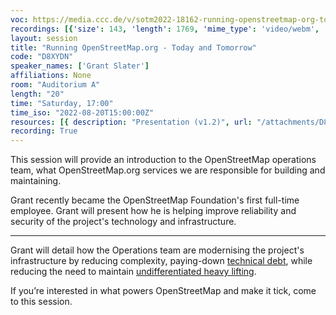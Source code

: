 ```yaml
---
voc: https://media.ccc.de/v/sotm2022-18162-running-openstreetmap-org-today-and-tomorrow
recordings: [{'size': 143, 'length': 1769, 'mime_type': 'video/webm', 'language': 'eng', 'filename': 'sotm2022-18162-eng-Running_OpenStreetMaporg_-_Today_and_Tomorrow_webm-hd.webm', 'state': 'new', 'folder': 'webm-hd', 'high_quality': True, 'width': 1920, 'height': 1080, 'updated_at': '2022-09-19T12:30:00.283+02:00', 'recording_url': 'https://cdn.media.ccc.de/events/sotm/2022/webm-hd/sotm2022-18162-eng-Running_OpenStreetMaporg_-_Today_and_Tomorrow_webm-hd.webm', 'url': 'https://api.media.ccc.de/public/recordings/61830', 'event_url': 'https://api.media.ccc.de/public/events/ced5974e-89a3-5fed-8640-4716ff5e20ae', 'conference_url': 'https://api.media.ccc.de/public/conferences/sotm2022'}, {'size': 66, 'length': 1769, 'mime_type': 'video/webm', 'language': 'eng', 'filename': 'sotm2022-18162-eng-Running_OpenStreetMaporg_-_Today_and_Tomorrow_webm-sd.webm', 'state': 'new', 'folder': 'webm-sd', 'high_quality': False, 'width': 720, 'height': 576, 'updated_at': '2022-09-19T12:27:04.895+02:00', 'recording_url': 'https://cdn.media.ccc.de/events/sotm/2022/webm-sd/sotm2022-18162-eng-Running_OpenStreetMaporg_-_Today_and_Tomorrow_webm-sd.webm', 'url': 'https://api.media.ccc.de/public/recordings/61828', 'event_url': 'https://api.media.ccc.de/public/events/ced5974e-89a3-5fed-8640-4716ff5e20ae', 'conference_url': 'https://api.media.ccc.de/public/conferences/sotm2022'}, {'size': 47, 'length': 1769, 'mime_type': 'video/mp4', 'language': 'eng', 'filename': 'sotm2022-18162-eng-Running_OpenStreetMaporg_-_Today_and_Tomorrow_sd.mp4', 'state': 'new', 'folder': 'h264-sd', 'high_quality': False, 'width': 720, 'height': 576, 'updated_at': '2022-09-19T12:07:04.288+02:00', 'recording_url': 'https://cdn.media.ccc.de/events/sotm/2022/h264-sd/sotm2022-18162-eng-Running_OpenStreetMaporg_-_Today_and_Tomorrow_sd.mp4', 'url': 'https://api.media.ccc.de/public/recordings/61823', 'event_url': 'https://api.media.ccc.de/public/events/ced5974e-89a3-5fed-8640-4716ff5e20ae', 'conference_url': 'https://api.media.ccc.de/public/conferences/sotm2022'}, {'size': 27, 'length': 1769, 'mime_type': 'audio/mpeg', 'language': 'eng', 'filename': 'sotm2022-18162-eng-Running_OpenStreetMaporg_-_Today_and_Tomorrow_mp3.mp3', 'state': 'new', 'folder': 'mp3', 'high_quality': False, 'width': 0, 'height': 0, 'updated_at': '2022-09-19T12:06:03.380+02:00', 'recording_url': 'https://cdn.media.ccc.de/events/sotm/2022/mp3/sotm2022-18162-eng-Running_OpenStreetMaporg_-_Today_and_Tomorrow_mp3.mp3', 'url': 'https://api.media.ccc.de/public/recordings/61822', 'event_url': 'https://api.media.ccc.de/public/events/ced5974e-89a3-5fed-8640-4716ff5e20ae', 'conference_url': 'https://api.media.ccc.de/public/conferences/sotm2022'}, {'size': 114, 'length': 1769, 'mime_type': 'video/mp4', 'language': 'eng', 'filename': 'sotm2022-18162-eng-Running_OpenStreetMaporg_-_Today_and_Tomorrow_hd.mp4', 'state': 'new', 'folder': 'h264-hd', 'high_quality': True, 'width': 1920, 'height': 1080, 'updated_at': '2022-09-19T11:12:57.328+02:00', 'recording_url': 'https://cdn.media.ccc.de/events/sotm/2022/h264-hd/sotm2022-18162-eng-Running_OpenStreetMaporg_-_Today_and_Tomorrow_hd.mp4', 'url': 'https://api.media.ccc.de/public/recordings/61805', 'event_url': 'https://api.media.ccc.de/public/events/ced5974e-89a3-5fed-8640-4716ff5e20ae', 'conference_url': 'https://api.media.ccc.de/public/conferences/sotm2022'}]
layout: session
title: "Running OpenStreetMap.org - Today and Tomorrow"
code: "D8XYDN"
speaker_names: ['Grant Slater']
affiliations: None
room: "Auditorium A"
length: "20"
time: "Saturday, 17:00"
time_iso: "2022-08-20T15:00:00Z"
resources: [{ description: "Presentation (v1.2)", url: "/attachments/D8XYDN_sotm-2022-osm-ops-today-tomorrow_frBrZ51.pdf" }]
recording: True
---
```


This session will provide an introduction to the OpenStreetMap operations team, what OpenStreetMap.org services we are responsible for building and maintaining.

Grant recently became the OpenStreetMap Foundation's first full-time employee. Grant will present how he is helping improve reliability and security of the project's technology and infrastructure.

<hr>

Grant will detail how the Operations team are modernising the project's infrastructure by reducing complexity, paying-down [technical debt](https://en.wikipedia.org/wiki/Technical_debt), while reducing the need to maintain [undifferentiated heavy lifting](https://www.factoftheday1.com/p/december-23-undifferentiated-heavy).

If you’re interested in what powers OpenStreetMap and make it tick, come to this session.

